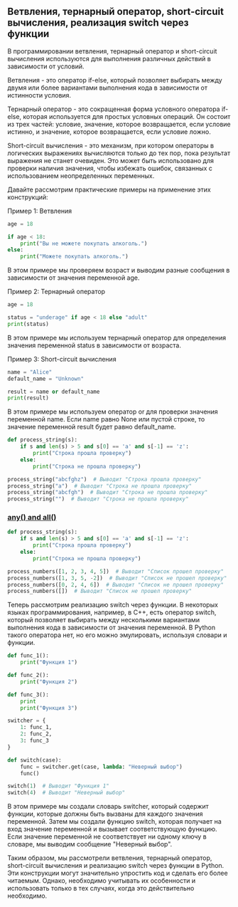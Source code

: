 ## Ветвления, тернарный оператор, short-circuit вычисления, реализация switch через функции

В программировании ветвления, тернарный оператор и short-circuit вычисления используются для выполнения различных действий в зависимости от условий.

Ветвления - это оператор if-else, который позволяет выбирать между двумя или более вариантами выполнения кода в зависимости от истинности условия.

Тернарный оператор - это сокращенная форма условного оператора if-else, которая используется для простых условных операций. Он состоит из трех частей: условие, значение, которое возвращается, если условие истинно, и значение, которое возвращается, если условие ложно.

Short-circuit вычисления - это механизм, при котором операторы в логических выражениях вычисляются только до тех пор, пока результат выражения не станет очевиден. Это может быть использовано для проверки наличия значения, чтобы избежать ошибок, связанных с использованием неопределенных переменных.

Давайте рассмотрим практические примеры на применение этих конструкций:

Пример 1: Ветвления

```python
age = 18

if age < 18:
    print("Вы не можете покупать алкоголь.")
else:
    print("Можете покупать алкоголь.")
```

В этом примере мы проверяем возраст и выводим разные сообщения в зависимости от значения переменной age.

Пример 2: Тернарный оператор

```python
age = 18

status = "underage" if age < 18 else "adult"
print(status)
```

В этом примере мы используем тернарный оператор для определения значения переменной status в зависимости от возраста.

Пример 3: Short-circuit вычисления

```python
name = "Alice"
default_name = "Unknown"

result = name or default_name
print(result)
```

В этом примере мы используем оператор or для проверки значения переменной name. Если name равно None или пустой строке, то значение переменной result будет равно default_name.


```python
def process_string(s):
    if s and len(s) > 5 and s[0] == 'a' and s[-1] == 'z':
        print("Строка прошла проверку")
    else:
        print("Строка не прошла проверку")

process_string("abcfghz")  # Выводит "Строка прошла проверку"
process_string("a")  # Выводит "Строка не прошла проверку"
process_string("abcfgh")  # Выводит "Строка не прошла проверку"
process_string("")  # Выводит "Строка не прошла проверку"
```
### [any() and all()](./additional_materials/any_all.md)

```python
def process_string(s):
    if s and len(s) > 5 and s[0] == 'a' and s[-1] == 'z':
        print("Строка прошла проверку")
    else:
        print("Строка не прошла проверку")

process_numbers([1, 2, 3, 4, 5])  # Выводит "Список прошел проверку"
process_numbers([1, 3, 5, -2])  # Выводит "Список не прошел проверку"
process_numbers([0, 2, 4, 6])  # Выводит "Список не прошел проверку"
process_numbers([])  # Выводит "Список не прошел проверку"
```


Теперь рассмотрим реализацию switch через функции. В некоторых языках программирования, например, в C++, есть оператор switch, который позволяет выбирать между несколькими вариантами выполнения кода в зависимости от значения переменной. В Python такого оператора нет, но его можно эмулировать, используя словари и функции.

```python
def func_1():
    print("Функция 1")

def func_2():
    print("Функция 2")

def func_3():
    print
    print("Функция 3")

switcher = {
    1: func_1,
    2: func_2,
    3: func_3
}

def switch(case):
    func = switcher.get(case, lambda: "Неверный выбор")
    func()

switch(1)  # Выводит "Функция 1"
switch(4)  # Выводит "Неверный выбор"
```

В этом примере мы создали словарь switcher, который содержит функции, которые должны быть вызваны для каждого значения переменной. Затем мы создали функцию switch, которая получает на вход значение переменной и вызывает соответствующую функцию. Если значение переменной не соответствует ни одному ключу в словаре, мы выводим сообщение "Неверный выбор".

Таким образом, мы рассмотрели ветвления, тернарный оператор, short-circuit вычисления и реализацию switch через функции в Python. Эти конструкции могут значительно упростить код и сделать его более читаемым. Однако, необходимо учитывать их особенности и использовать только в тех случаях, когда это действительно необходимо.
